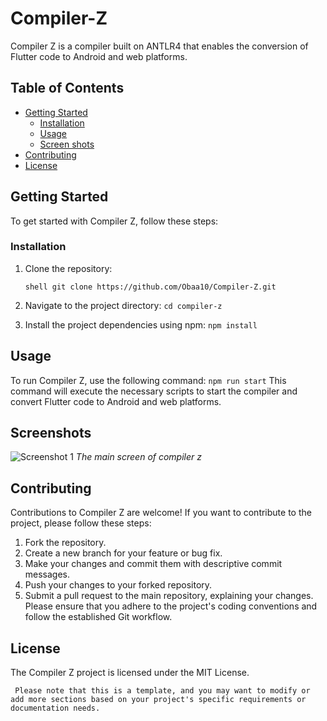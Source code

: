 # Compiler-Z
Compiler Z is a compiler built on ANTLR4 that enables the conversion of Flutter code to Android and web platforms.

## Table of Contents

- [Getting Started](#getting-started)
  - [Installation](#installation)
  - [Usage](#usage)
  - [Screen shots](#Screenshots)
- [Contributing](#contributing)
- [License](#license)

## Getting Started

To get started with Compiler Z, follow these steps:

### Installation

1. Clone the repository:

   ```shell git clone https://github.com/Obaa10/Compiler-Z.git```
2. Navigate to the project directory:
  ```cd compiler-z```
3. Install the project dependencies using npm:
  ```npm install```

## Usage
To run Compiler Z, use the following command:
```npm run start```
This command will execute the necessary scripts to start the compiler and convert Flutter code to Android and web platforms.

## Screenshots

![Screenshot 1](screenshots/screenshot1.png)
*The main screen of compiler z*

## Contributing
Contributions to Compiler Z are welcome! If you want to contribute to the project, please follow these steps:

1. Fork the repository.
2. Create a new branch for your feature or bug fix.
3. Make your changes and commit them with descriptive commit messages.
4. Push your changes to your forked repository.
5. Submit a pull request to the main repository, explaining your changes.
Please ensure that you adhere to the project's coding conventions and follow the established Git workflow.


## License
The Compiler Z project is licensed under the MIT License.

``` Please note that this is a template, and you may want to modify or add more sections based on your project's specific requirements or documentation needs.```
